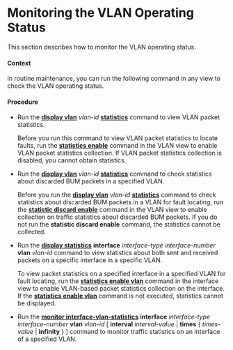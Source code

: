 Monitoring the VLAN Operating Status
====================================

This section describes how to monitor the VLAN operating status.

#### Context

In routine maintenance, you can run the following command in any view to check the VLAN operating status.


#### Procedure

* Run the [**display vlan**](cmdqueryname=display+vlan) *vlan-id* [**statistics**](cmdqueryname=statistics) command to view VLAN packet statistics.
  
  
  
  Before you run this command to view VLAN packet statistics to locate faults, run the [**statistics enable**](cmdqueryname=statistics+enable) command in the VLAN view to enable VLAN packet statistics collection. If VLAN packet statistics collection is disabled, you cannot obtain statistics.
* Run the [**display vlan**](cmdqueryname=display+vlan) *vlan-id* [**statistics**](cmdqueryname=statistics) command to check statistics about discarded BUM packets in a specified VLAN.
  
  
  
  Before you run the [**display vlan**](cmdqueryname=display+vlan) *vlan-id* [**statistics**](cmdqueryname=statistics) command to check statistics about discarded BUM packets in a VLAN for fault locating, run the [**statistic discard enable**](cmdqueryname=statistic+discard+enable) command in the VLAN view to enable collection on traffic statistics about discarded BUM packets. If you do not run the **statistic discard enable** command, the statistics cannot be collected.
* Run the [**display statistics**](cmdqueryname=display+statistics) **interface** *interface-type interface-number* **vlan** *vlan-id* command to view statistics about both sent and received packets on a specific interface in a specific VLAN.
  
  
  
  To view packet statistics on a specified interface in a specified VLAN for fault locating, run the [**statistics enable vlan**](cmdqueryname=statistics+enable+vlan) command in the interface view to enable VLAN-based packet statistics collection on the interface. If the [**statistics enable vlan**](cmdqueryname=statistics+enable+vlan) command is not executed, statistics cannot be displayed.
* Run the [**monitor interface-vlan-statistics**](cmdqueryname=monitor+interface-vlan-statistics) **interface** *interface-type* *interface-number* **vlan** *vlan-id* [ **interval** *interval-value* | **times** { *times-value* | **infinity** } ] command to monitor traffic statistics on an interface of a specified VLAN.